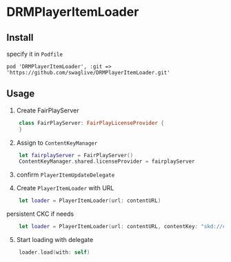 # DRMPlayerItemLoader

## Install
specify it in `Podfile`
```
pod 'DRMPlayerItemLoader', :git => 'https://github.com/swaglive/DRMPlayerItemLoader.git'
```

## Usage
1. Create FairPlayServer
```swift
    class FairPlayServer: FairPlayLicenseProvider {
    }
```

2.  Assign to `ContentKeyManager`
```swift
    let fairplayServer = FairPlayServer()
    ContentKeyManager.shared.licenseProvider = fairplayServer
```

3. confirm `PlayerItemUpdateDelegate`

4. Create `PlayerItemLoader` with URL
```swift
    let loader = PlayerItemLoader(url: contentURL)
```

  persistent CKC if needs
```swift
    let loader = PlayerItemLoader(url: contentURL, contentKey: "skd://contentKey")
```

5. Start loading with delegate
```swift
    loader.load(with: self)
```
